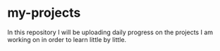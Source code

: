 # my-projects
In this repository I will be uploading daily progress on the projects I am working on in order to learn little by little.
